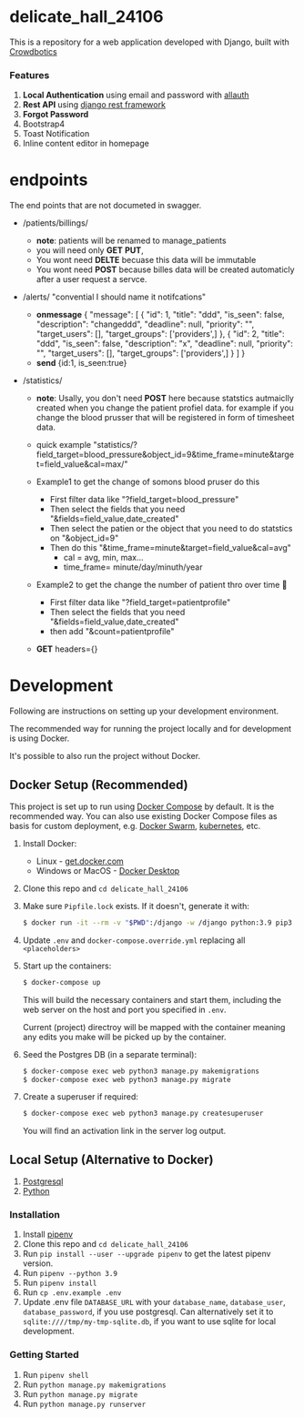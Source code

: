 # delicate_hall_24106

This is a repository for a web application developed with Django, built with [Crowdbotics](https://crowdbotics.com)

### Features

1. **Local Authentication** using email and password with [allauth](https://pypi.org/project/django-allauth/)
2. **Rest API** using [django rest framework](http://www.django-rest-framework.org/)
3. **Forgot Password**
4. Bootstrap4
5. Toast Notification
6. Inline content editor in homepage

# endpoints

The end points that are not documeted in swagger.

- /patients/billings/

  - **note**: patients will be renamed to manage_patients

  * you will need only **GET** **PUT**,
  * You wont need **DELTE** becuase this data will be immutable
  * You wont need **POST** because billes data will be created automaticly after a user request a servce.

- /alerts/ "convential I should name it notifcations"

  - **onmessage**
    {
    "message": [
    {
    "id": 1,
    "title": "ddd",
    "is_seen": false,
    "description": "changeddd",
    "deadline": null,
    "priority": "",
    "target_users": [],
    "target_groups": ['providers',]
    },
    {
    "id": 2,
    "title": "ddd",
    "is_seen": false,
    "description": "x",
    "deadline": null,
    "priority": "",
    "target_users": [],
    "target_groups": ['providers',]
    }
    ]
    }
  - **send**
    {id:1, is_seen:true}

- /statistics/

  - **note**: Usally, you don't need **POST** here because statstics autmaiclly created when you change the patient profiel data. for example if you change the blood prusser that will be registered in form of timesheet data.

  - quick example "statistics/?field_target=blood_pressure&object_id=9&time_frame=minute&target=field_value&cal=max/"
  - Example1 to get the change of somons blood pruser do this

    - First filter data like "?field_target=blood_pressure"
    - Then select the fields that you need "&fields=field_value,date_created"
    - Then select the patien or the object that you need to do statstics on "&object_id=9"
    - Then do this "&time_frame=minute&target=field_value&cal=avg"
      - cal = avg, min, max...
      - time_frame= minute/day/minuth/year

  - Example2 to get the change the number of patient thro over time 🚧

    - First filter data like "?field_target=patientprofile"
    - Then select the fields that you need "&fields=field_value,date_created"
    - then add "&count=patientprofile"

  - **GET** headers={}

# Development

Following are instructions on setting up your development environment.

The recommended way for running the project locally and for development is using Docker.

It's possible to also run the project without Docker.

## Docker Setup (Recommended)

This project is set up to run using [Docker Compose](https://docs.docker.com/compose/) by default. It is the recommended way. You can also use existing Docker Compose files as basis for custom deployment, e.g. [Docker Swarm](https://docs.docker.com/engine/swarm/), [kubernetes](https://kubernetes.io/), etc.

1. Install Docker:
   - Linux - [get.docker.com](https://get.docker.com/)
   - Windows or MacOS - [Docker Desktop](https://www.docker.com/products/docker-desktop)
1. Clone this repo and `cd delicate_hall_24106`
1. Make sure `Pipfile.lock` exists. If it doesn't, generate it with:
   ```sh
   $ docker run -it --rm -v "$PWD":/django -w /django python:3.9 pip3 install --no-cache-dir -q pipenv && pipenv lock
   ```
   <!-- 1. Use `.env.example` to create `.env`:
      ```sh
      $ cp .env.example .env
      ``` -->
1. Update `.env` and `docker-compose.override.yml` replacing all `<placeholders>`
1. Start up the containers:

   ```sh
   $ docker-compose up
   ```

   This will build the necessary containers and start them, including the web server on the host and port you specified in `.env`.

   Current (project) directroy will be mapped with the container meaning any edits you make will be picked up by the container.

1. Seed the Postgres DB (in a separate terminal):
   ```sh
   $ docker-compose exec web python3 manage.py makemigrations
   $ docker-compose exec web python3 manage.py migrate
   ```
1. Create a superuser if required:
   ```sh
   $ docker-compose exec web python3 manage.py createsuperuser
   ```
   You will find an activation link in the server log output.

## Local Setup (Alternative to Docker)

1. [Postgresql](https://www.postgresql.org/download/)
2. [Python](https://www.python.org/downloads/release/python-365/)

### Installation

1. Install [pipenv](https://pypi.org/project/pipenv/)
2. Clone this repo and `cd delicate_hall_24106`
3. Run `pip install --user --upgrade pipenv` to get the latest pipenv version.
4. Run `pipenv --python 3.9`
5. Run `pipenv install`
6. Run `cp .env.example .env`
7. Update .env file `DATABASE_URL` with your `database_name`, `database_user`, `database_password`, if you use postgresql.
   Can alternatively set it to `sqlite:////tmp/my-tmp-sqlite.db`, if you want to use sqlite for local development.

### Getting Started

1. Run `pipenv shell`
2. Run `python manage.py makemigrations`
3. Run `python manage.py migrate`
4. Run `python manage.py runserver`
